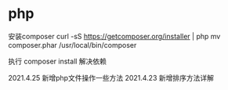 # php
安装composer
curl -sS https://getcomposer.org/installer | php
mv composer.phar /usr/local/bin/composer

执行
composer install 解决依赖


2021.4.25 新增php文件操作一些方法
2021.4.23 新增排序方法详解


